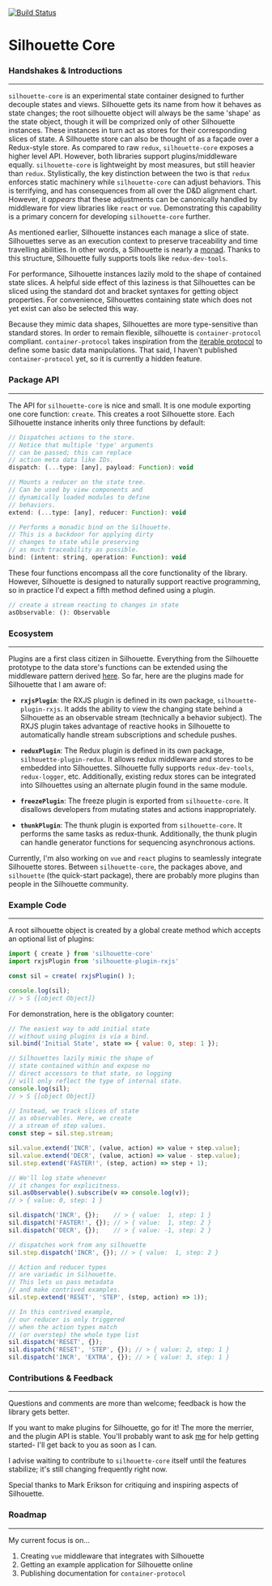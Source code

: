 [![Build Status](https://travis-ci.org/DuncanWalter/silhouette-core.svg?branch=master)](https://travis-ci.org/DuncanWalter/silhouette-core)

# **Silhouette Core**

### **Handshakes & Introductions**
-----------------------

`silhouette-core` is an experimental state container designed to further decouple states and views. Silhouette gets its name from how it behaves as state changes; the root silhouette object will always be the same 'shape' as the state object, though it will be comprized only of other Silhouette instances. These instances in turn act as stores for their corresponding slices of state. A Silhouette store can also be thought of as a façade over a Redux-style store. As compared to raw `redux`, `silhouette-core` exposes a higher level API. However, both libraries support plugins/middleware equally. `silhouette-core` is lightweight by most measures, but still heavier than `redux`. Stylistically, the key distinction between the two is that `redux` enforces static machinery while `silhouette-core` can adjust behaviors. This is terrifying, and has consequences from all over the D&D alignment chart. However, it _appears_ that these adjustments can be canonically handled by middleware for view libraries like `react` or `vue`. Demonstrating this capability is a primary concern for developing `silhouette-core` further.

As mentioned earlier, Silhouette instances each manage a slice of state. Silhouettes serve as an execution context to preserve traceability and time travelling abilities. In other words, a Silhouette is nearly a [monad](https://en.wikipedia.org/wiki/Monad_(functional_programming)). Thanks to this structure, Silhouette fully supports tools like `redux-dev-tools`. 

For performance, Silhouette instances lazily mold to the shape of contained state slices. A helpful side effect of this laziness is that Silhouettes can be sliced using the standard dot and bracket syntaxes for getting object properties. For convenience, Silhouettes containing state which does not yet exist can also be selected this way.

Because they mimic data shapes, Silhouettes are more type-sensitive than standard stores. In order to remain flexible, silhouette is `container-protocol` compliant. `container-protocol` takes inspiration from the [iterable protocol](https://developer.mozilla.org/en-US/docs/Web/JavaScript/Reference/Iteration_protocols) to define some basic data manipulations. That said, I haven't published `container-protocol` yet, so it is currently a hidden feature.

### **Package API**
___________

The API for `silhouette-core` is nice and small. It is one module exporting one core function: `create`. This creates a root Silhouette store. Each Silhouette instance inherits only three functions by default:

``` javascript
// Dispatches actions to the store.
// Notice that multiple 'type' arguments
// can be passed; this can replace
// action meta data like IDs.
dispatch: (...type: [any], payload: Function): void

// Mounts a reducer on the state tree.
// Can be used by view components and
// dynamically loaded modules to define
// behaviors.
extend: (...type: [any], reducer: Function): void

// Performs a monadic bind on the Silhouette.
// This is a backdoor for applying dirty 
// changes to state while preserving
// as much traceability as possible.
bind: (intent: string, operation: Function): void
```
These four functions encompass all the core functionality of the library. However, Silhouette is designed to naturally support reactive programming, so in practice I'd expect a fifth method defined using a plugin.

``` javascript
// create a stream reacting to changes in state
asObservable: (): Observable     
```


### **Ecosystem**
_________________

Plugins are a first class citizen in Silhouette. Everything from the Silhouette prototype to the data store's functions can be extended using the middleware pattern derived [here](https://redux.js.org/docs/advanced/Middleware.html). So far, here are the plugins made for Silhouette that I am aware of:

- __`rxjsPlugin`__: the RXJS plugin is defined in its own package, `silhouette-plugin-rxjs`. It adds the ability to view the changing state behind a Silhouette as an observable stream (technically a behavior subject). The RXJS plugin takes advantage of reactive hooks in Silhouette to automatically handle stream subscriptions and schedule pushes.

- __`reduxPlugin`__: The Redux plugin is defined in its own package, `silhouette-plugin-redux`. It allows redux middleware and stores to be embedded into Silhouettes. Silhouette fully supports `redux-dev-tools`, `redux-logger`, etc. Additionally, existing redux stores can be integrated into Silhouettes using an alternate plugin found in the same module.

- __`freezePlugin`__: The freeze plugin is exported from `silhouette-core`. It disallows developers from mutating states and actions inappropriately.

- __`thunkPlugin`__: The thunk plugin is exported from `silhouette-core`. It performs the same tasks as redux-thunk. Additionally, the thunk plugin can handle generator functions for sequencing asynchronous actions.

Currently, I'm also working on `vue` and `react` plugins to seamlessly integrate Silhouette stores. Between `silhouette-core`, the packages above, and `silhouette` (the quick-start package), there are probably more plugins than people in the Silhouette community.


### **Example Code**
--------------------

A root silhouette object is created by a global create method which accepts an optional list of plugins:

``` javascript
import { create } from 'silhouette-core'
import rxjsPlugin from 'silhouette-plugin-rxjs'

const sil = create( rxjsPlugin() );

console.log(sil); 
// > S {[object Object]}
```

For demonstration, here is the obligatory counter:

``` javascript
// The easiest way to add initial state
// without using plugins is via a bind.
sil.bind('Initial State', state => { value: 0, step: 1 });

// Silhouettes lazily mimic the shape of
// state contained within and expose no
// direct accessors to that state, so logging
// will only reflect the type of internal state.
console.log(sil); 
// > S {[object Object]}

// Instead, we track slices of state
// as observables. Here, we create 
// a stream of step values.
const step = sil.step.stream;

sil.value.extend('INCR', (value, action) => value + step.value);
sil.value.extend('DECR', (value, action) => value - step.value);
sil.step.extend('FASTER!', (step, action) => step + 1);

// We'll log state whenever
// it changes for explicitness.
sil.asObservable().subscribe(v => console.log(v)); 
// > { value: 0, step: 1 }

sil.dispatch('INCR', {});    // > { value:  1, step: 1 }
sil.dispatch('FASTER!', {}); // > { value:  1, step: 2 }
sil.dispatch('DECR', {});    // > { value: -1, step: 2 }

// dispatches work from any silhouette
sil.step.dispatch('INCR', {}); // > { value:  1, step: 2 }

// Action and reducer types 
// are variadic in Silhouette. 
// This lets us pass metadata 
// and make contrived examples.
sil.step.extend('RESET', 'STEP', (step, action) => 1));

// In this contrived example,
// our reducer is only triggered
// when the action types match
// (or overstep) the whole type list
sil.dispatch('RESET', {});
sil.dispatch('RESET', 'STEP', {}); // > { value: 2, step: 1 }
sil.dispatch('INCR', 'EXTRA', {}); // > { value: 3, step: 1 }

```



### **Contributions & Feedback**
--------------------------------

Questions and comments are more than welcome; feedback is how the library gets better.

If you want to make plugins for Silhouette, go for it! The more the merrier, and the plugin API is stable. You'll probably want to ask [me](https://github.com/DuncanWalter) for help getting started- I'll get back to you as soon as I can.

I advise waiting to contribute to `silhouette-core` itself until the features stabilize; it's still changing frequently right now.

Special thanks to Mark Erikson for critiquing and inspiring aspects of Silhouette.


### **Roadmap**
---------------

My current focus is on... 
1. Creating `vue` middleware that integrates with Silhouette
2. Getting an example application for Silhouette online
4. Publishing documentation for `container-protocol`